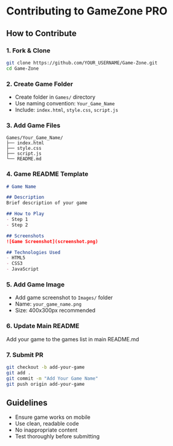 # Contributing to GameZone PRO

## How to Contribute

### 1. Fork & Clone
```bash
git clone https://github.com/YOUR_USERNAME/Game-Zone.git
cd Game-Zone
```

### 2. Create Game Folder
- Create folder in `Games/` directory
- Use naming convention: `Your_Game_Name`
- Include: `index.html`, `style.css`, `script.js`

### 3. Add Game Files
```
Games/Your_Game_Name/
├── index.html
├── style.css  
├── script.js
└── README.md
```

### 4. Game README Template
```markdown
# Game Name

## Description
Brief description of your game

## How to Play
- Step 1
- Step 2

## Screenshots
![Game Screenshot](screenshot.png)

## Technologies Used
- HTML5
- CSS3
- JavaScript
```

### 5. Add Game Image
- Add game screenshot to `Images/` folder
- Name: `your_game_name.png`
- Size: 400x300px recommended

### 6. Update Main README
Add your game to the games list in main README.md

### 7. Submit PR
```bash
git checkout -b add-your-game
git add .
git commit -m "Add Your Game Name"
git push origin add-your-game
```

## Guidelines
- Ensure game works on mobile
- Use clean, readable code
- No inappropriate content
- Test thoroughly before submitting
